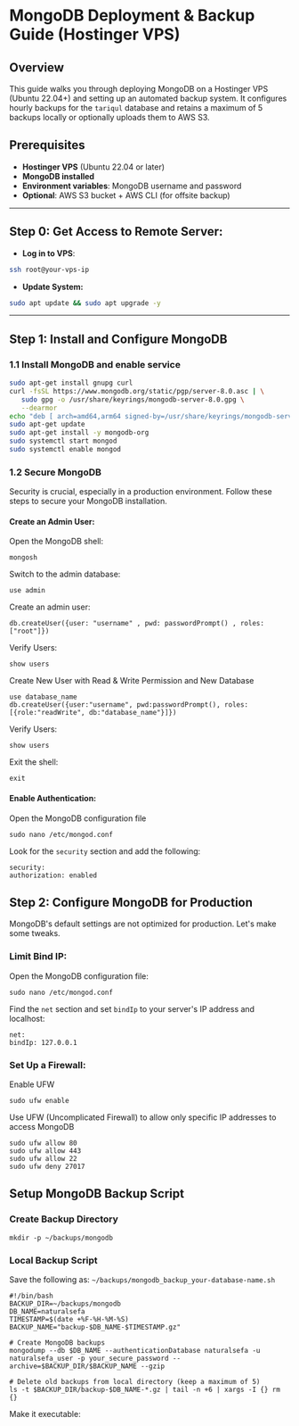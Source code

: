 # MongoDB Deployment & Backup Guide (Hostinger VPS)

## Overview

This guide walks you through deploying MongoDB on a Hostinger VPS (Ubuntu 22.04+) and setting up an automated backup system. It configures hourly backups for the `tariqul` database and retains a maximum of 5 backups locally or optionally uploads them to AWS S3.

## Prerequisites

- **Hostinger VPS** (Ubuntu 22.04 or later)
- **MongoDB installed**
- **Environment variables**: MongoDB username and password
- **Optional**: AWS S3 bucket + AWS CLI (for offsite backup)

---

## Step 0: Get Access to Remote Server:

- **Log in to VPS**:

```bash
ssh root@your-vps-ip
```

- **Update System:**

```bash
sudo apt update && sudo apt upgrade -y
```

---

## Step 1: Install and Configure MongoDB

### 1.1 Install MongoDB and enable service

```bash
sudo apt-get install gnupg curl
curl -fsSL https://www.mongodb.org/static/pgp/server-8.0.asc | \
   sudo gpg -o /usr/share/keyrings/mongodb-server-8.0.gpg \
   --dearmor
echo "deb [ arch=amd64,arm64 signed-by=/usr/share/keyrings/mongodb-server-8.0.gpg ] https://repo.mongodb.org/apt/ubuntu noble/mongodb-org/8.0 multiverse" | sudo tee /etc/apt/sources.list.d/mongodb-org-8.0.list
sudo apt-get update
sudo apt-get install -y mongodb-org
sudo systemctl start mongod
sudo systemctl enable mongod
```

### 1.2 Secure MongoDB

Security is crucial, especially in a production environment. Follow these steps to secure your MongoDB installation.

#### Create an Admin User:

Open the MongoDB shell:

```
mongosh
```

Switch to the admin database:

```
use admin
```

Create an admin user:

```
db.createUser({user: "username" , pwd: passwordPrompt() , roles: ["root"]})
```

Verify Users:

```
show users
```

Create New User with Read & Write Permission and New Database

```
use database_name
db.createUser({user:"username", pwd:passwordPrompt(), roles:[{role:"readWrite", db:"database_name"}]})
```

Verify Users:

```
show users
```

Exit the shell:

```
exit
```

#### Enable Authentication:

Open the MongoDB configuration file

```
sudo nano /etc/mongod.conf
```

Look for the `security` section and add the following:

```
security:
authorization: enabled
```

## Step 2: Configure MongoDB for Production

MongoDB's default settings are not optimized for production. Let's make some tweaks.

### Limit Bind IP:

Open the MongoDB configuration file:

```
sudo nano /etc/mongod.conf
```

Find the `net` section and set `bindIp` to your server's IP address and localhost:

```
net:
bindIp: 127.0.0.1
```

### Set Up a Firewall:

Enable UFW

```
sudo ufw enable
```

Use UFW (Uncomplicated Firewall) to allow only specific IP addresses to access MongoDB

```
sudo ufw allow 80
sudo ufw allow 443
sudo ufw allow 22
sudo ufw deny 27017
```

## Setup MongoDB Backup Script

### Create Backup Directory

```
mkdir -p ~/backups/mongodb
```

### Local Backup Script

Save the following as: `~/backups/mongodb_backup_your-database-name.sh`

```
#!/bin/bash
BACKUP_DIR=~/backups/mongodb
DB_NAME=naturalsefa
TIMESTAMP=$(date +%F-%H-%M-%S)
BACKUP_NAME="backup-$DB_NAME-$TIMESTAMP.gz"

# Create MongoDB backups
mongodump --db $DB_NAME --authenticationDatabase naturalsefa -u naturalsefa_user -p your_secure_password --archive=$BACKUP_DIR/$BACKUP_NAME --gzip

# Delete old backups from local directory (keep a maximum of 5)
ls -t $BACKUP_DIR/backup-$DB_NAME-*.gz | tail -n +6 | xargs -I {} rm {}
```

Make it executable:

```

```
